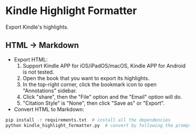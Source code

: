 # Kindle Highlight Formatter

Export Kindle's highlights.

## HTML -> Markdown
* Export HTML:
    1. Support Kindle APP for iOS/iPadOS/macOS, Kindle APP for Android is not tested.
    2. Open the book that you want to export its highlights.
    3. In the top-right corner, click the bookmark icon to open "Annotations" sidebar.
    4. Click "share", then the "File" option and the "Email" option will do.
    5. "Citation Style" is "None", then click "Save as" or "Export".
* Convert HTML to Markdown:

```bash
pip install -r requirements.txt  # install all the dependencies
python kindle_highlight_formatter.py  # convert by following the prompts
```
